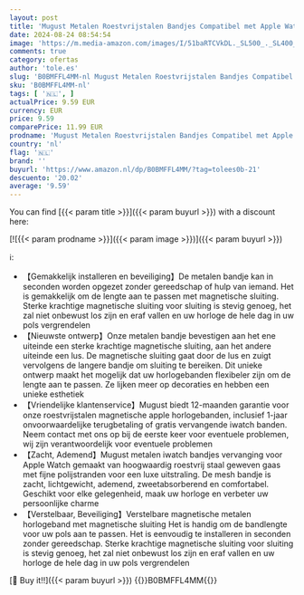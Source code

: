 ```yaml
---
layout: post
title: 'Mugust Metalen Roestvrijstalen Bandjes Compatibel met Apple Watch Bandjes 38mm 40mm 41mm 42mm 44mm 45mm  Loop Magnetische Milanese Mesh Bandje voor iWatch Series 8 7 6 5 4 3 2 1 SE Vrouwen Mannen  38/40/41MM  Zilver '
date: 2024-08-24 08:54:54
image: 'https://m.media-amazon.com/images/I/51baRTCVkDL._SL500_._SL400_.jpg'
comments: true
category: ofertas
author: 'tole.es'
slug: 'B0BMFFL4MM-nl Mugust Metalen Roestvrijstalen Bandjes Compatibel met...'
sku: 'B0BMFFL4MM-nl'
tags: [ '🇳🇱', ]
actualPrice: 9.59 EUR
currency: EUR
price: 9.59
comparePrice: 11.99 EUR
prodname: 'Mugust Metalen Roestvrijstalen Bandjes Compatibel met Apple Watch Bandjes 38mm 40mm 41mm 42mm 44mm 45mm  Loop Magnetische Milanese Mesh Bandje voor iWatch Series 8 7 6 5 4 3 2 1 SE Vrouwen Mannen  38/40/41MM  Zilver '
country: 'nl'
flag: '🇳🇱'
brand: ''
buyurl: 'https://www.amazon.nl/dp/B0BMFFL4MM/?tag=tolees0b-21'
descuento: '20.02'
average: '9.59'
---
```


You can find [{{< param title >}}]({{< param buyurl >}}) with a discount here:

[![{{< param prodname >}}]({{< param image >}})]({{< param buyurl >}})

ℹ️:

- 【Gemakkelijk installeren en beveiliging】De metalen bandje kan in seconden worden opgezet zonder gereedschap of hulp van iemand. Het is gemakkelijk om de lengte aan te passen met magnetische sluiting. Sterke krachtige magnetische sluiting voor sluiting is stevig genoeg, het zal niet onbewust los zijn en eraf vallen en uw horloge de hele dag in uw pols vergrendelen
- 【Nieuwste ontwerp】Onze metalen bandje bevestigen aan het ene uiteinde een sterke krachtige magnetische sluiting, aan het andere uiteinde een lus. De magnetische sluiting gaat door de lus en zuigt vervolgens de langere bandje om sluiting te bereiken. Dit unieke ontwerp maakt het mogelijk dat uw horlogebanden flexibeler zijn om de lengte aan te passen. Ze lijken meer op decoraties en hebben een unieke esthetiek
- 【Vriendelijke klantenservice】Mugust biedt 12-maanden garantie voor onze roestvrijstalen magnetische apple horlogebanden, inclusief 1-jaar onvoorwaardelijke terugbetaling of gratis vervangende iwatch banden. Neem contact met ons op bij de eerste keer voor eventuele problemen, wij zijn verantwoordelijk voor eventuele problemen
- 【Zacht, Ademend】Mugust metalen iwatch bandjes vervanging voor Apple Watch gemaakt van hoogwaardig roestvrij staal geweven gaas met fijne polijstranden voor een luxe uitstraling. De mesh bandje is zacht, lichtgewicht, ademend, zweetabsorberend en comfortabel. Geschikt voor elke gelegenheid, maak uw horloge en verbeter uw persoonlijke charme
- 【Verstelbaar, Beveiliging】Verstelbare magnetische metalen horlogeband met magnetische sluiting Het is handig om de bandlengte voor uw pols aan te passen. Het is eenvoudig te installeren in seconden zonder gereedschap. Sterke krachtige magnetische sluiting voor sluiting is stevig genoeg, het zal niet onbewust los zijn en eraf vallen en uw horloge de hele dag in uw pols vergrendelen

[🛒 Buy it!!]({{< param buyurl >}})
{{<world>}}B0BMFFL4MM{{</world>}}
